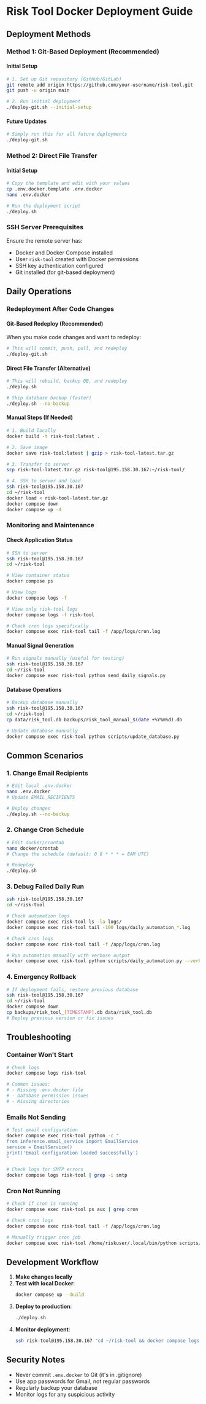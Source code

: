 # Risk Tool Docker Deployment Guide

## Deployment Methods

### Method 1: Git-Based Deployment (Recommended)

#### Initial Setup
```bash
# 1. Set up Git repository (GitHub/GitLab)
git remote add origin https://github.com/your-username/risk-tool.git
git push -u origin main

# 2. Run initial deployment
./deploy-git.sh --initial-setup
```

#### Future Updates
```bash
# Simply run this for all future deployments
./deploy-git.sh
```

### Method 2: Direct File Transfer

#### Initial Setup
```bash
# Copy the template and edit with your values
cp .env.docker.template .env.docker
nano .env.docker

# Run the deployment script
./deploy.sh
```

### SSH Server Prerequisites
Ensure the remote server has:
- Docker and Docker Compose installed
- User `risk-tool` created with Docker permissions
- SSH key authentication configured
- Git installed (for git-based deployment)

## Daily Operations

### Redeployment After Code Changes

#### Git-Based Redeploy (Recommended)
When you make code changes and want to redeploy:

```bash
# This will commit, push, pull, and redeploy
./deploy-git.sh
```

#### Direct File Transfer (Alternative)
```bash
# This will rebuild, backup DB, and redeploy
./deploy.sh

# Skip database backup (faster)
./deploy.sh --no-backup
```

#### Manual Steps (If Needed)
```bash
# 1. Build locally
docker build -t risk-tool:latest .

# 2. Save image
docker save risk-tool:latest | gzip > risk-tool-latest.tar.gz

# 3. Transfer to server
scp risk-tool-latest.tar.gz risk-tool@195.158.30.167:~/risk-tool/

# 4. SSH to server and load
ssh risk-tool@195.158.30.167
cd ~/risk-tool
docker load < risk-tool-latest.tar.gz
docker compose down
docker compose up -d
```

### Monitoring and Maintenance

#### Check Application Status
```bash
# SSH to server
ssh risk-tool@195.158.30.167
cd ~/risk-tool

# View container status
docker compose ps

# View logs
docker compose logs -f

# View only risk-tool logs
docker compose logs -f risk-tool

# Check cron logs specifically
docker compose exec risk-tool tail -f /app/logs/cron.log
```

#### Manual Signal Generation
```bash
# Run signals manually (useful for testing)
ssh risk-tool@195.158.30.167
cd ~/risk-tool
docker compose exec risk-tool python send_daily_signals.py
```

#### Database Operations
```bash
# Backup database manually
ssh risk-tool@195.158.30.167
cd ~/risk-tool
cp data/risk_tool.db backups/risk_tool_manual_$(date +%Y%m%d).db

# Update database manually
docker compose exec risk-tool python scripts/update_database.py
```

## Common Scenarios

### 1. Change Email Recipients
```bash
# Edit local .env.docker
nano .env.docker
# Update EMAIL_RECIPIENTS

# Deploy changes
./deploy.sh --no-backup
```

### 2. Change Cron Schedule
```bash
# Edit docker/crontab
nano docker/crontab
# Change the schedule (default: 0 8 * * * = 8AM UTC)

# Redeploy
./deploy.sh
```

### 3. Debug Failed Daily Run
```bash
ssh risk-tool@195.158.30.167
cd ~/risk-tool

# Check automation logs
docker compose exec risk-tool ls -la logs/
docker compose exec risk-tool tail -100 logs/daily_automation_*.log

# Check cron logs
docker compose exec risk-tool tail -f /app/logs/cron.log

# Run automation manually with verbose output
docker compose exec risk-tool python scripts/daily_automation.py --verbose
```

### 4. Emergency Rollback
```bash
# If deployment fails, restore previous database
ssh risk-tool@195.158.30.167
cd ~/risk-tool
docker compose down
cp backups/risk_tool_[TIMESTAMP].db data/risk_tool.db
# Deploy previous version or fix issues
```

## Troubleshooting

### Container Won't Start
```bash
# Check logs
docker compose logs risk-tool

# Common issues:
# - Missing .env.docker file
# - Database permission issues
# - Missing directories
```

### Emails Not Sending
```bash
# Test email configuration
docker compose exec risk-tool python -c "
from inference.email_service import EmailService
service = EmailService()
print('Email configuration loaded successfully')
"

# Check logs for SMTP errors
docker compose logs risk-tool | grep -i smtp
```

### Cron Not Running
```bash
# Check if cron is running
docker compose exec risk-tool ps aux | grep cron

# Check cron logs
docker compose exec risk-tool tail -f /app/logs/cron.log

# Manually trigger cron job
docker compose exec risk-tool /home/riskuser/.local/bin/python scripts/daily_automation.py
```

## Development Workflow

1. **Make changes locally**
2. **Test with local Docker**:
   ```bash
   docker compose up --build
   ```
3. **Deploy to production**:
   ```bash
   ./deploy.sh
   ```
4. **Monitor deployment**:
   ```bash
   ssh risk-tool@195.158.30.167 "cd ~/risk-tool && docker compose logs -f"
   ```

## Security Notes

- Never commit `.env.docker` to Git (it's in .gitignore)
- Use app passwords for Gmail, not regular passwords
- Regularly backup your database
- Monitor logs for any suspicious activity
